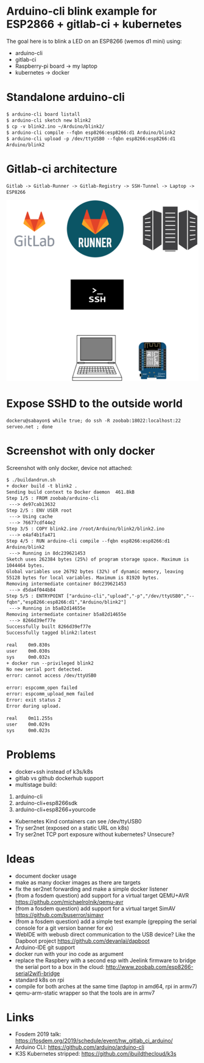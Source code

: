 Arduino-cli blink example for ESP2866 + gitlab-ci + kubernetes
==============================================================

The goal here is to blink a LED on an ESP8266 (wemos d1 mini) using:

* arduino-cli
* gitlab-ci
* Raspberry-pi board -> my laptop
* kubernetes -> docker

Standalone arduino-cli
======================

```
$ arduino-cli board listall
$ arduino-cli sketch new blink2
$ cp -v blink2.ino ~/Arduino/blink2/
$ arduino-cli compile --fqbn esp8266:esp8266:d1 Arduino/blink2
$ arduino-cli upload -p /dev/ttyUSB0 --fqbn esp8266:esp8266:d1 Arduino/blink2
```

Gitlab-ci architecture
======================

```
Gitlab -> Gitlab-Runner -> Gitlab-Registry -> SSH-Tunnel -> Laptop -> ESP8266
```

![network diagram](diagram.png)


Expose SSHD to the outside world
================================

```
dockeru@sabayon$ while true; do ssh -R zoobab:18022:localhost:22 serveo.net ; done
```

Screenshot with only docker
============================

Screenshot with only docker, device not attached:

```
$ ./buildandrun.sh
+ docker build -t blink2 .
Sending build context to Docker daemon  461.8kB
Step 1/5 : FROM zoobab/arduino-cli
 ---> de97cab13632
Step 2/5 : ENV USER root
 ---> Using cache
 ---> 76677cdf44e2
Step 3/5 : COPY blink2.ino /root/Arduino/blink2/blink2.ino
 ---> e4af4b1fa471
Step 4/5 : RUN arduino-cli compile --fqbn esp8266:esp8266:d1 Arduino/blink2
 ---> Running in 8dc239621453
Sketch uses 262384 bytes (25%) of program storage space. Maximum is 1044464 bytes.
Global variables use 26792 bytes (32%) of dynamic memory, leaving 55128 bytes for local variables. Maximum is 81920 bytes.
Removing intermediate container 8dc239621453
 ---> d5da4f044b84
Step 5/5 : ENTRYPOINT ["arduino-cli","upload","-p","/dev/ttyUSB0","--fqbn","esp8266:esp8266:d1","Arduino/blink2"]
 ---> Running in b5a82d14655e
Removing intermediate container b5a82d14655e
 ---> 8266d39ef77e
Successfully built 8266d39ef77e
Successfully tagged blink2:latest

real    0m9.830s
user    0m0.030s
sys     0m0.032s
+ docker run --privileged blink2
No new serial port detected.
error: cannot access /dev/ttyUSB0

error: espcomm_open failed
error: espcomm_upload_mem failed
Error: exit status 2
Error during upload.

real    0m11.255s
user    0m0.029s
sys     0m0.023s
```

Problems
========

* docker+ssh instead of k3s/k8s
* gitlab vs github dockerhub support
* multistage build:
1. arduino-cli
2. arduino-cli+esp8266sdk
3. arduino-cli+esp8266+yourcode
* Kubernetes Kind containers can see /dev/ttyUSB0
* Try ser2net (exposed on a static URL on k8s)
* Try ser2net TCP port exposure without kubernetes? Unsecure?

Ideas
=====

* document docker usage
* make as many docker images as there are targets
* fix the ser2net forwarding and make a simple docker listener
* (from a fosdem question) add support for a virtual target QEMU+AVR https://github.com/michaelrolnik/qemu-avr
* (from a fosdem question) add support for a virtual target SimAV https://github.com/buserror/simavr
* (from a fosdem question) add a simple test example (grepping the serial console for a git version banner for ex)
* WebIDE with webusb direct communication to the USB device? Like the Dapboot project https://github.com/devanlai/dapboot
* Arduino-IDE git support
* docker run with your ino code as argument
* replace the Raspbery with a second esp with Jeelink firmware to bridge the serial port to a box in the cloud: http://www.zoobab.com/esp8266-serial2wifi-bridge
* standard k8s on rpi
* compile for both arches at the same time (laptop in amd64, rpi in armv7)
* qemu-arm-static wrapper so that the tools are in armv7

Links
=====

* Fosdem 2019 talk: https://fosdem.org/2019/schedule/event/hw_gitlab_ci_arduino/
* Arduino CLI: https://github.com/arduino/arduino-cli
* K3S Kubernetes stripped: https://github.com/ibuildthecloud/k3s
